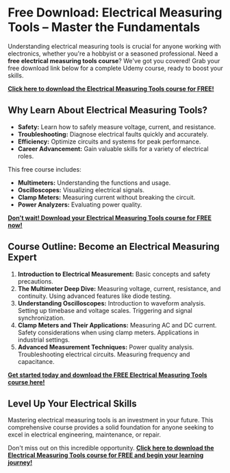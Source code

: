 # Free Download: Electrical Measuring Tools – Master the Fundamentals

Understanding electrical measuring tools is crucial for anyone working with electronics, whether you're a hobbyist or a seasoned professional. Need a **free electrical measuring tools course**? We've got you covered! Grab your free download link below for a complete Udemy course, ready to boost your skills.

[**Click here to download the Electrical Measuring Tools course for FREE!**](https://udemywork.com/electrical-measuring-tools)

## Why Learn About Electrical Measuring Tools?

*   **Safety:** Learn how to safely measure voltage, current, and resistance.
*   **Troubleshooting:** Diagnose electrical faults quickly and accurately.
*   **Efficiency:** Optimize circuits and systems for peak performance.
*   **Career Advancement:** Gain valuable skills for a variety of electrical roles.

This free course includes:

*   **Multimeters:** Understanding the functions and usage.
*   **Oscilloscopes:** Visualizing electrical signals.
*   **Clamp Meters:** Measuring current without breaking the circuit.
*   **Power Analyzers:** Evaluating power quality.

[**Don't wait! Download your Electrical Measuring Tools course for FREE now!**](https://udemywork.com/electrical-measuring-tools)

## Course Outline: Become an Electrical Measuring Expert

1.  **Introduction to Electrical Measurement:** Basic concepts and safety precautions.
2.  **The Multimeter Deep Dive:** Measuring voltage, current, resistance, and continuity. Using advanced features like diode testing.
3.  **Understanding Oscilloscopes:** Introduction to waveform analysis. Setting up timebase and voltage scales. Triggering and signal synchronization.
4.  **Clamp Meters and Their Applications:** Measuring AC and DC current. Safety considerations when using clamp meters. Applications in industrial settings.
5.  **Advanced Measurement Techniques:** Power quality analysis. Troubleshooting electrical circuits. Measuring frequency and capacitance.

[**Get started today and download the FREE Electrical Measuring Tools course here!**](https://udemywork.com/electrical-measuring-tools)

## Level Up Your Electrical Skills

Mastering electrical measuring tools is an investment in your future. This comprehensive course provides a solid foundation for anyone seeking to excel in electrical engineering, maintenance, or repair.

Don't miss out on this incredible opportunity. [**Click here to download the Electrical Measuring Tools course for FREE and begin your learning journey!**](https://udemywork.com/electrical-measuring-tools)
